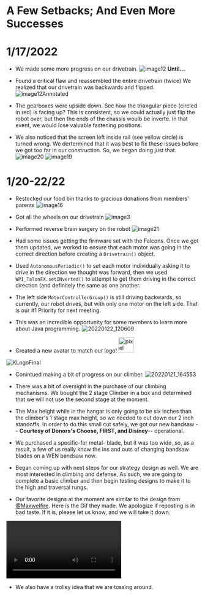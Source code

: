 # A Few Setbacks; And Even More Successes
# 1/17/2022
- We made some more progress on our drivetrain.
![image12](https://user-images.githubusercontent.com/25676667/150695309-919a6705-3e6f-4137-b8cb-e59b764be09b.jpg)
**Until...**

- Found a critical flaw and reassembled the entire drivetrain (twice)
We realized that our drivetrain was backwards and flipped.
![image12Annotated](https://user-images.githubusercontent.com/25676667/150695590-13e8cf77-88ac-44f6-bad2-b61025a309ed.jpg)
- The gearboxes were upside down. See how the triangular piece (circled in red) is facing up? This is consistent, so we could actually just flip the robot over, but then the ends of the chassis woulb be inverte. In that event, we would lose valuable fastening positions.
- We also noticed that the screen left inside rail (see yellow circle) is turned wrong.
We dertermined that it was best to fix these issues before we got too far in our construction.
So, we began doing just that.
![image20](https://user-images.githubusercontent.com/25676667/150695618-4ad9055b-3af1-4856-a5a7-6eb2dce3cdbe.jpg)
![image19](https://user-images.githubusercontent.com/25676667/150695616-71ef6ddd-3643-4185-a27f-9ca079adf213.jpg)

# 1/20-22/22
- Restocked our food bin thanks to gracious donations from members' parents
![image16](https://user-images.githubusercontent.com/25676667/150695874-4b9cef2b-fd84-4a7c-9da6-3d23b132574f.jpg)
- Got all the wheels on our drivetrain
![image3](https://user-images.githubusercontent.com/25676667/150695669-2e59659f-2d52-4f60-92f3-51b0781361c7.jpg)
- Performed reverse brain surgery on the robot
![image21](https://user-images.githubusercontent.com/25676667/150695748-9f4395bb-823b-4e70-9d06-0c951724ef4a.jpg)
- Had some issues getting the firmware set with the Falcons. Once we got them updated, we worked to ensure that each motor was going in the correct direction before creating a `Drivetrain()` object.
- Used `AutonomousPeriodic()` to set each motor individually asking it to drive in the direction we thought was forward, then we used `WPI_TalonFX.setINverted()` to attempt to get them driving in the correct direction (and definitely the same as one another.
- The left side `MotorControllerGroup()` is still driving backwards, so currently, our robot drives, but with only one motor on the left side. That is our #1 Priority for next meeting.
- This was an incredible opportunity for some members to learn more about Java programming.
![20220122_120609](https://user-images.githubusercontent.com/25676667/150696828-3e6e123a-1f61-4406-a50c-c6b0dde25c1f.jpg)

- Created a new avatar to match our logo! <img src= "https://user-images.githubusercontent.com/25676667/150696418-d0f134dc-667b-445a-affa-5c4995fe7c07.png" alt="pixel logo" height= "40" width="40"/>

![KLogoFinal](https://user-images.githubusercontent.com/25676667/150696575-2fac237f-9242-442a-b729-2d1c8cff3dad.png)

- Conintued making a bit of progress on our climber.
![20220121_164553](https://user-images.githubusercontent.com/25676667/150697095-aebf3b58-12a7-4844-9de1-2debd762f8f2.jpg)

- There was a bit of oversight in the purchase of our climbing mechanisms. We bought the 2 stage Climber in a box and determined that we will not use the second stage at the moment. 
- The Max height while in the hangar is only going to be six inches than the climber's 1 stage max height, so we needed to cut down our 2 inch standoffs. In order to do this small cut safely, we got our new bandsaw -- **Courtesy of Donors's Choose, FIRST, and Disiney**-- operational.
- We purchased a specific-for metal- blade, but it was too wide, so, as a result, a few of us really know the ins and outs of changing bandsaw blades on a WEN bandsaw now.
- Began coming up with next steps for our strategy design as well. We are most interested in climbing and defense, As such, we are going to complete a basic climber and then begin testing designs to make it to the high and traversal rungs.
- Our favorite designs at the moment are similar to the design from [@Maxwelfire](https://www.chiefdelphi.com/t/thoughts-on-simple-multi-stage-climbs/399427/25?u=mr.r_2). Here is the Gif they made. We apologize if reposting is in bad taste. If it is, please let us know, and we will take it down.

<video src="https://user-images.githubusercontent.com/25676667/150697390-a788434d-a822-4b5e-8fb3-3eb0df0cf08a.mp4" controls="controls" style="max-width: 730px;"></video>



- We also have a trolley idea that we are tossing around.
